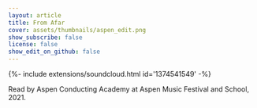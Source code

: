 ```yaml
---
layout: article
title: From Afar 
cover: assets/thumbnails/aspen_edit.png
show_subscribe: false
license: false
show_edit_on_github: false
---
```


<div>{%- include extensions/soundcloud.html id='1374541549' -%}</div>


Read by Aspen Conducting Academy at Aspen Music Festival and School, 2021.

